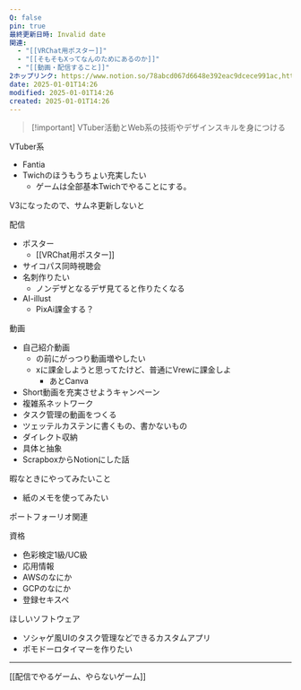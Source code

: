 ```yaml
---
Q: false
pin: true
最終更新日時: Invalid date
関連:
  - "[[VRChat用ポスター]]"
  - "[[そもそもXってなんのためにあるのか]]"
  - "[[動画・配信すること]]"
2ホップリンク: https://www.notion.so/78abcd067d6648e392eac9dcece991ac,https://www.notion.so/3fc86171efd147fa869d57c01450ea68, https://www.notion.so/78abcd067d6648e392eac9dcece991ac, https://www.notion.so/ca92fbebfbf9411c97a6dc8eea2ef5b1
date: 2025-01-01T14:26
modified: 2025-01-01T14:26
created: 2025-01-01T14:26
---
```

> [!important] VTuber活動とWeb系の技術やデザインスキルを身につける

  

  

VTuber系

- Fantia
- Twichのほうもうちょい充実したい
    - ゲームは全部基本Twichでやることにする。

  

V3になったので、サムネ更新しないと

  

配信

- ポスター
    - [[VRChat用ポスター]]
- サイコパス同時視聴会
- 名刺作りたい
    - ノンデザとなるデザ見てると作りたくなる
- AI-illust
    - PixAi課金する？

  

動画

- 自己紹介動画
    - の前にがっつり動画増やしたい
    - xに課金しようと思ってたけど、普通にVrewに課金しよ
        - あとCanva
- Short動画を充実させようキャンペーン
- 複雑系ネットワーク
- タスク管理の動画をつくる
- ツェッテルカステンに書くもの、書かないもの
- ダイレクト収納
- 具体と抽象
- ScrapboxからNotionにした話

  

暇なときにやってみたいこと

- 紙のメモを使ってみたい

  

  

ポートフォーリオ関連

資格

- 色彩検定1級/UC級
- 応用情報
- AWSのなにか
- GCPのなにか
- 登録セキスペ

  

ほしいソフトウェア

- ソシャゲ風UIのタスク管理などできるカスタムアプリ
- ポモドーロタイマーを作りたい

  

  

  

---

  

[[配信でやるゲーム、やらないゲーム]]